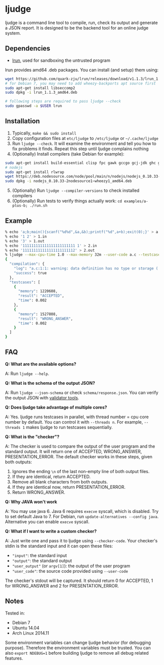 ljudge
======

ljudge is a command line tool to compile, run, check its output and generate a JSON report. It is designed to be the backend tool for an online judge system.

Dependencies
------------
* [lrun](https://github.com/quark-zju/lrun), used for sandboxing the untrusted program

lrun provides amd64 .deb packages. You can install (and setup) them using:

```bash
wget https://github.com/quark-zju/lrun/releases/download/v1.1.3/lrun_1.1.3_amd64.deb
# for Debian 7, you may need to add wheezy-backports apt source first
sudo apt-get install libseccomp2
sudo dpkg -i lrun_1.1.3_amd64.deb

# following steps are required to pass ljudge --check
sudo gpasswd -a $USER lrun
```

Installation
------------
1. Typically, `make && sudo install`
2. Copy configuration files at `etc/ljudge` to `/etc/ljudge` or `~/.cache/ljudge`
3. Run `ljudge --check`. It will examine the environment and tell you how to fix problems it finds. Repeat this step until ljudge complains nothing
4. (Optionally) Install compilers (take Debian for example):

```bash
sudo apt-get install build-essential clisp fpc gawk gccgo gcj-jdk ghc git golang lua5.2 mono-mcs ocaml openjdk-7-jdk perl php5-cli python2.7 python3 racket rake ruby1.9.3 valac
# nodejs
sudo apt-get install rlwrap
wget https://deb.nodesource.com/node/pool/main/n/nodejs/nodejs_0.10.33-2nodesource1~wheezy1_amd64.deb
sudo dpkg -i nodejs_0.10.33-2nodesource1~wheezy1_amd64.deb
```

5. (Optionally) Run `ljudge --compiler-versions` to check installed compilers
6. (Optionally) Run tests to verify things actually work: `cd examples/a-plus-b; ./run.sh`

Example
-------

```bash
% echo 'a;b;main(){scanf("%d%d",&a,&b);printf("%d",a+b);exit(0);}' > a.c
% echo '1 2' > 1.in
% echo '3' > 1.out
% echo '111111111111111111111111 1' > 2.in
% echo '111111111111111111111112' > 2.out
% ljudge --max-cpu-time 1.0 --max-memory 32m --user-code a.c --testcase --input 1.in --output 1.out --testcase --input 2.in --output 2.out
{
  "compilation": {
    "log": "a.c:1:1: warning: data definition has no type or storage (...)",
    "success": true
  },
  "testcases": [
    {
      "memory": 1220608,
      "result": "ACCEPTED",
      "time": 0.002
    },
    {
      "memory": 1527808,
      "result": "WRONG_ANSWER",
      "time": 0.002
    }
  ]
}
```

FAQ
---
**Q: What are the available options?**

A: Run `ljudge --help`.

**Q: What is the schema of the output JSON?**

A: Run `ljudge --json-schema` or check `schema/response.json`. You can verify the output JSON with [validator tools](http://json-schema.org/implementations.html#validator-list).

**Q: Does ljudge take advantage of multiple cores?**

A: Yes. ljudge runs testcases in parallel, with thread number = cpu core number by default. You can control it with `--threads n`. For example, `--threads 1` makes ljudge to run testcases sequentially.

**Q: What is the "checker"?**

A: The checker is used to compare the output of the user program and the standard output. It will return one of ACCEPTED, WRONG\_ANSWER, PRESENTATION\_ERROR. The default checker works in these steps, given both outputs:

1. Ignores the ending `\n` of the last non-empty line of both output files.
2. If they are identical, return ACCEPTED.
3. Remove all blank characters from both outputs.
4. If they are identical now, return PRESENTATION\_ERROR.
5. Return WRONG\_ANSWER.

**Q: Why JAVA won't work**

A: You may use java 6. Java 6 requires `execve` syscall, which is disabled. Try to set default Java to 7. For Debian, run `update-alternatives --config java`. Alternative you can enable `execve` syscall.

**Q: What if I want to write a custom checker?**

A: Just write one and pass it to ljudge using `--checker-code`. Your checker's stdin is the standard input and it can open these files:

* `"input"`: the standard input
* `"output"`: the standard output
* `"user_output"` (or `argv[1]`): the output of the user program
* `"user_code"`: the source code provided using `--user-code`

The checker's stdout will be captured. It should return 0 for ACCEPTED, 1 for WRONG\_ANSWER and 2 for PRESENTATION\_ERROR.

Notes
-----
Tested in:

* Debian 7
* Ubuntu 14.04
* Arch Linux 2014.11

Some environment variables can change ljudge behavior (for debugging purpose). Therefore the environment variables must be trusted. You can also `export NDEBUG=1` before building ljudge to remove all debug related features.
